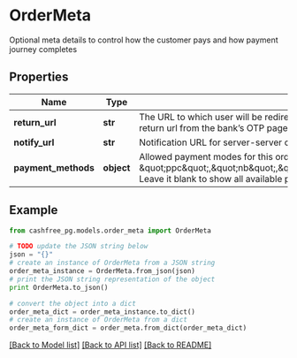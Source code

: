 # OrderMeta

Optional meta details to control how the customer pays and how payment journey completes

## Properties
Name | Type | Description | Notes
------------ | ------------- | ------------- | -------------
**return_url** | **str** | The URL to which user will be redirected to after the payment on bank OTP page. Maximum length: 250. The return_url must contain placeholder {order_id}. When redirecting the customer back to the return url from the bank’s OTP page, Cashfree will replace this placeholder with the actual value for that order. | [optional] 
**notify_url** | **str** | Notification URL for server-server communication. Useful when user&#39;s connection drops while re-directing. NotifyUrl should be an https URL. Maximum length: 250. | [optional] 
**payment_methods** | **object** | Allowed payment modes for this order. Pass comma-separated values among following options - \&quot;cc\&quot;, \&quot;dc\&quot;, \&quot;ccc\&quot;, \&quot;ppc\&quot;,\&quot;nb\&quot;,\&quot;upi\&quot;,\&quot;paypal\&quot;,\&quot;app\&quot;,\&quot;paylater\&quot;,\&quot;cardlessemi\&quot;,\&quot;dcemi\&quot;,\&quot;ccemi\&quot;,\&quot;banktransfer\&quot;. Leave it blank to show all available payment methods | [optional] 

## Example

```python
from cashfree_pg.models.order_meta import OrderMeta

# TODO update the JSON string below
json = "{}"
# create an instance of OrderMeta from a JSON string
order_meta_instance = OrderMeta.from_json(json)
# print the JSON string representation of the object
print OrderMeta.to_json()

# convert the object into a dict
order_meta_dict = order_meta_instance.to_dict()
# create an instance of OrderMeta from a dict
order_meta_form_dict = order_meta.from_dict(order_meta_dict)
```
[[Back to Model list]](../README.md#documentation-for-models) [[Back to API list]](../README.md#documentation-for-api-endpoints) [[Back to README]](../README.md)


